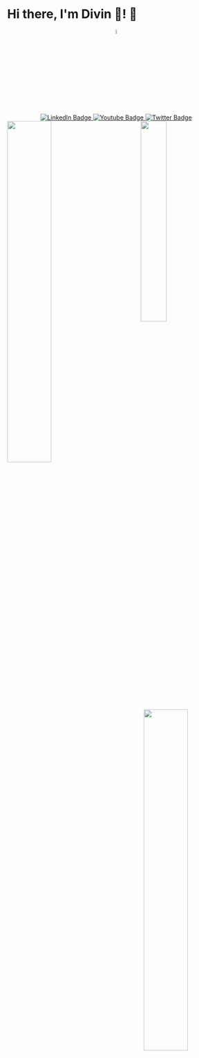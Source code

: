 
# Hi there, I'm Divin 🤠! 👋

<div id="header" align="center">
  <img width="5%" src="https://media.giphy.com/media/lP8xu5t2DLGG045H8F/giphy.gif"/>
</div>
<div id="badges" align="center">
  <a href="your-linkedin-URL">
    <img src="https://img.shields.io/badge/LinkedIn-blue?style=for-the-badge&logo=linkedin&logoColor=white" alt="LinkedIn Badge"/>
  </a>
  <a href="your-youtube-URL">
    <img src="https://img.shields.io/badge/YouTube-red?style=for-the-badge&logo=youtube&logoColor=white" alt="Youtube Badge"/>
  </a>
  <a href="your-twitter-URL">
    <img src="https://img.shields.io/badge/Twitter-blue?style=for-the-badge&logo=twitter&logoColor=white" alt="Twitter Badge"/>
  </a>
</div>
<div>
  <img align="left" width="45%" src="https://github-readme-stats.vercel.app/api?username=aimedivin&theme=highcontrast&show_icons=true&hide_border=true&count_private=true"/>
  &nbsp;&nbsp;&nbsp;&nbsp;&nbsp;&nbsp;&nbsp;&nbsp;&nbsp;&nbsp;&nbsp;&nbsp;&nbsp;&nbsp;&nbsp;&nbsp;&nbsp;&nbsp;&nbsp;   
  <img align="rght" width="34.5%" src="https://github-readme-stats.vercel.app/api/top-langs/?username=aimedivin&theme=highcontrast&show_icons=true&hide_border=true&layout=compact">
  &nbsp;&nbsp;&nbsp;&nbsp;&nbsp;
  &nbsp;&nbsp;&nbsp;&nbsp;&nbsp;
</div>
<div id="header" align="center">
  <img width="45%" align="center" src="https://github-readme-streak-stats.herokuapp.com/?user=aimedivin&theme=highcontrast&hide_border=true"/>
</div>



